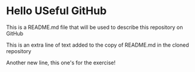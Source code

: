 # Hello USeful GitHub

This is a README.md file that will be used to describe this
repository on GitHub

This is an extra line of text added to the copy of README.md in the cloned repository

Another new line, this one's for the exercise!
